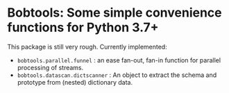 # Bobtools: Some simple convenience functions for Python 3.7+

This package is still very rough. Currently implemented:

- `bobtools.parallel.funnel` : an ease fan-out, fan-in function for parallel processing of streams. 
- `bobtools.datascan.dictscanner` : An object to extract the schema and prototype from (nested) dictionary data. 